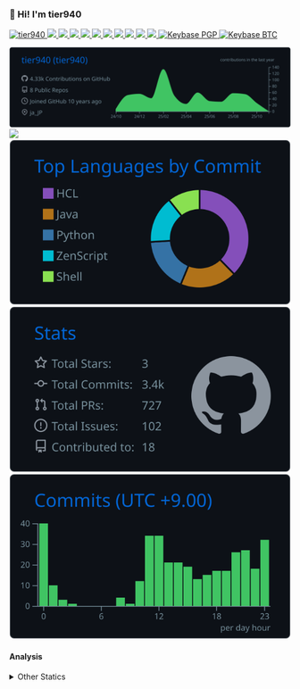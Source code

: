 ### 👋 Hi! I'm tier940

<p align="left"> 
  <a href="https://github.com/tier940/tier940/">
    <img src="https://komarev.com/ghpvc/?username=tier940" alt="tier940" />
  </a>
  <a href="http://twitter.com/tier940">
    <img height="20" src="https://img.shields.io/twitter/follow/tier940?label=Twitter&logo=twitter&style=flat" />
  </a>
  <a href="https://github.com/tier940">
    <img height="20" src="https://img.shields.io/github/followers/tier940?label=follow&logo=github&style=flat" />
  </a>
  <a href="https://www.reddit.com/user/tier940">
    <img height="20" src="https://img.shields.io/reddit/user-karma/combined/tier940?label=Reddit&logo=reddit&style=flat" />
  </a>
  <a href="https://stackoverflow.com/users/17317833/tier940">
    <img height="20" src="https://img.shields.io/stackexchange/stackoverflow/r/17317833?label=StackOverflow&logo=stack-overflow&style=flat" />
  </a>
  <a href="https://zenn.dev/tier940">
    <img height="20" src="https://zenn.badge.nikaera.com/s/tier940/likes" />
  </a>
  <a href="https://zenn.dev/tier940">
    <img height="20" src="https://zenn.badge.nikaera.com/s/tier940/followers" />
  </a>
  <a href="https://zenn.dev/tier940">
    <img height="20" src="https://zenn.badge.nikaera.com/s/tier940/articles" />
  </a>
  <a href="http://qiita.com/tier940">
    <img height="20" src="https://qiita-badge.apiapi.app/s/tier940/posts.svg" />
  </a>
  <a href="http://qiita.com/tier940">
    <img height="20" src="https://qiita-badge.apiapi.app/s/tier940/contributions.svg" />
  </a>
  <a href="https://github.com/tier940/tier940/">
    <img height="20" src="https://github.com/tier940/tier940/actions/workflows/main.yml/badge.svg" />
  </a>
  <a href="https://keybase.io/tier940">
    <img alt="Keybase PGP" src="https://img.shields.io/keybase/pgp/tier940">
  </a>
  <a href="https://keybase.io/tier940">
    <img alt="Keybase BTC" src="https://img.shields.io/keybase/btc/tier940">
  </a>
</p>

[![](https://raw.githubusercontent.com/tier940/tier940/main/profile-summary-card-output/github_dark/0-profile-details.svg)](https://github.com/vn7n24fzkq/github-profile-summary-cards)
[![](https://raw.githubusercontent.com/tier940/tier940/main/profile-summary-card-output/github_dark/1-repos-per-language.svg)](https://github.com/vn7n24fzkq/github-profile-summary-cards) [![](https://raw.githubusercontent.com/tier940/tier940/main/profile-summary-card-output/github_dark/2-most-commit-language.svg)](https://github.com/vn7n24fzkq/github-profile-summary-cards)
[![](https://raw.githubusercontent.com/tier940/tier940/main/profile-summary-card-output/github_dark/3-stats.svg)](https://github.com/vn7n24fzkq/github-profile-summary-cards) [![](https://raw.githubusercontent.com/tier940/tier940/main/profile-summary-card-output/github_dark/4-productive-time.svg)](https://github.com/vn7n24fzkq/github-profile-summary-cards)


#### Analysis
<!-- <img height="150" src="https://github.com/tier940/tier940/blob/master/images/stat.svg" alt="Alternative Text"/> -->

<details>
  <summary>Other Statics</summary>
  <!--START_SECTION:waka-->
![Code Time](http://img.shields.io/badge/Code%20Time-4%2C347%20hrs%201%20min-blue)

**🐱 My GitHub Data** 

> 📦 35.2 kB Used in GitHub's Storage 
 > 
> 💼 Opted to Hire
 > 
> 📜 8 Public Repositories 
 > 
> 🔑 5 Private Repositories 
 > 
**I'm an Early 🐤** 

```text
🌞 Morning                2484 commits        ████░░░░░░░░░░░░░░░░░░░░░   16.23 % 
🌆 Daytime                5619 commits        █████████░░░░░░░░░░░░░░░░   36.72 % 
🌃 Evening                5620 commits        █████████░░░░░░░░░░░░░░░░   36.72 % 
🌙 Night                  1580 commits        ███░░░░░░░░░░░░░░░░░░░░░░   10.32 % 
```
📅 **I'm Most Productive on Saturday** 

```text
Monday                   1514 commits        ██░░░░░░░░░░░░░░░░░░░░░░░   09.89 % 
Tuesday                  2511 commits        ████░░░░░░░░░░░░░░░░░░░░░   16.41 % 
Wednesday                1874 commits        ███░░░░░░░░░░░░░░░░░░░░░░   12.25 % 
Thursday                 1621 commits        ███░░░░░░░░░░░░░░░░░░░░░░   10.59 % 
Friday                   2132 commits        ███░░░░░░░░░░░░░░░░░░░░░░   13.93 % 
Saturday                 2865 commits        █████░░░░░░░░░░░░░░░░░░░░   18.72 % 
Sunday                   2786 commits        █████░░░░░░░░░░░░░░░░░░░░   18.21 % 
```


📊 **This Week I Spent My Time On** 

```text
🕑︎ Time Zone: Asia/Tokyo

💬 Programming Languages: 
Other                    33 hrs 40 mins      █████████████████████░░░░   84.80 % 
Java                     4 hrs 11 mins       ███░░░░░░░░░░░░░░░░░░░░░░   10.57 % 
Markdown                 31 mins             ░░░░░░░░░░░░░░░░░░░░░░░░░   01.32 % 
JSON                     20 mins             ░░░░░░░░░░░░░░░░░░░░░░░░░   00.86 % 
YAML                     17 mins             ░░░░░░░░░░░░░░░░░░░░░░░░░   00.74 % 

🔥 Editors: 
Edge                     31 hrs 43 mins      ████████████████████░░░░░   79.87 % 
IntelliJ IDEA            4 hrs 21 mins       ███░░░░░░░░░░░░░░░░░░░░░░   10.97 % 
Chrome                   1 hr 50 mins        █░░░░░░░░░░░░░░░░░░░░░░░░   04.62 % 
VS Code                  1 hr 48 mins        █░░░░░░░░░░░░░░░░░░░░░░░░   04.55 % 

💻 Operating System: 
Windows                  34 hrs 46 mins      ██████████████████████░░░   87.54 % 
Mac                      3 hrs 2 mins        ██░░░░░░░░░░░░░░░░░░░░░░░   07.65 % 
Unknown OS               1 hr 50 mins        █░░░░░░░░░░░░░░░░░░░░░░░░   04.62 % 
Linux                    4 mins              ░░░░░░░░░░░░░░░░░░░░░░░░░   00.19 % 
```

**I Mostly Code in Java** 

```text
Java                     14 repos            ████████████░░░░░░░░░░░░░   48.28 % 
ZenScript                3 repos             ███░░░░░░░░░░░░░░░░░░░░░░   10.34 % 
Python                   2 repos             ██░░░░░░░░░░░░░░░░░░░░░░░   06.90 % 
Astro                    1 repo              █░░░░░░░░░░░░░░░░░░░░░░░░   03.45 % 
HTML                     1 repo              █░░░░░░░░░░░░░░░░░░░░░░░░   03.45 % 
```



**Timeline**

![Lines of Code chart](https://raw.githubusercontent.com/tier940/tier940/main/assets/bar_graph.png)


 Last Updated on 24/08/2024 01:20:26 UTC
<!--END_SECTION:waka-->
</details>
